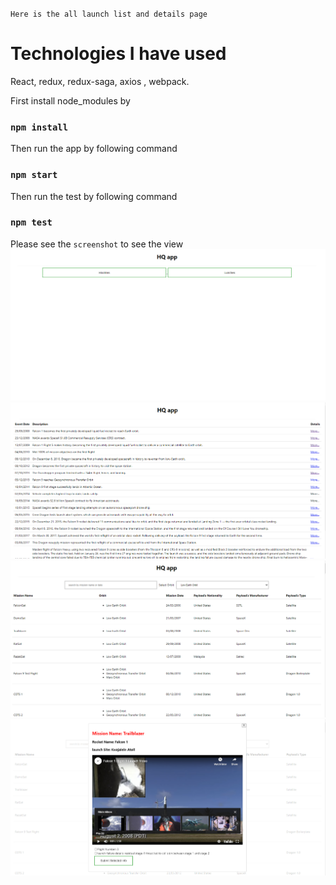 `Here is the all launch list and details page`
 # Technologies I have used
React, redux, redux-saga, axios , webpack.

First install node_modules by

### `npm install`

Then run the app by following command
### `npm start`

Then run the test by following command
### `npm test`

Please see the `screenshot` to see the view
![screenshot](screenshots/home.PNG)
![screenshot](screenshots/history.PNG)
![screenshot](screenshots/launch.PNG)
![screenshot](screenshots/modal.PNG)
